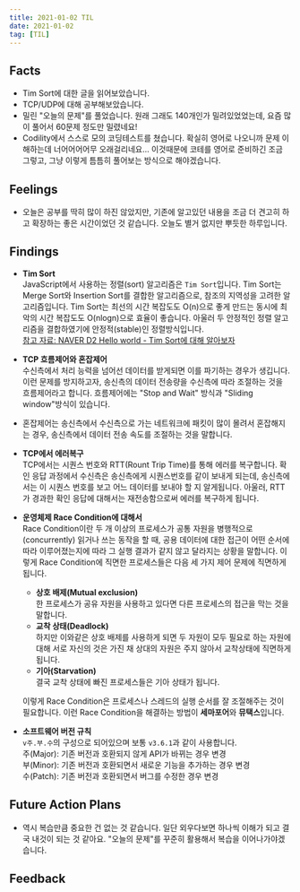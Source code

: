 ```yaml
---
title: 2021-01-02 TIL
date: 2021-01-02
tag: [TIL]
---
```


## Facts

- Tim Sort에 대한 글을 읽어보았습니다.
- TCP/UDP에 대해 공부해보았습니다.
- 밀린 "오늘의 문제"를 풀었습니다. 원래 그래도 140개인가 밀려있었었는데, 요즘 많이 풀어서 60문제 정도만 밀렸네요!
- Codility에서 스스로 모의 코딩테스트를 쳤습니다. 확실히 영어로 나오니까 문제 이해하는데 너어어어어무 오래걸리네요... 이것때문에 코테를 영어로 준비하긴 조금 그렇고, 그냥 이렇게 틈틈히 풀어보는 방식으로 해야겠습니다.

## Feelings

- 오늘은 공부를 딱히 많이 하진 않았지만, 기존에 알고있던 내용을 조금 더 견고히 하고 확장하는 좋은 시간이었던 것 같습니다. 오늘도 별거 없지만 뿌듯한 하루입니다.

## Findings

- **Tim Sort**  
  JavaScript에서 사용하는 정렬(sort) 알고리즘은 `Tim Sort`입니다. Tim Sort는 Merge Sort와 Insertion Sort를 결합한 알고리즘으로, 참조의 지역성을 고려한 알고리즘입니다. Tim Sort는 최선의 시간 복잡도도 O(n)으로 좋게 만드는 동시에 최악의 시간 복잡도도 O(nlogn)으로 효율이 좋습니다. 아울러 두 안정적인 정렬 알고리즘을 결합하였기에 안정적(stable)인 정렬방식입니다.  
  [참고 자료: NAVER D2 Hello world - Tim Sort에 대해 알아보자](https://d2.naver.com/helloworld/0315536)

- **TCP 흐름제어와 혼잡제어**  
  수신측에서 처리 능력을 넘어선 데이터를 받게되면 이를 파기하는 경우가 생깁니다. 이런 문제를 방지하고자, 송신측의 데이터 전송량을 수신측에 따라 조절하는 것을 흐름제어라고 합니다. 흐름제어에는  "Stop and Wait" 방식과 "Sliding window"방식이 있습니다.
- 혼잡제어는 송신측에서 수신측으로 가는 네트워크에 패킷이 많이 몰려서 혼잡해지는 경우, 송신측에서 데이터 전송 속도를 조절하는 것을 말합니다.

- **TCP에서 에러복구**  
  TCP에서는 시퀀스 번호와 RTT(Rount Trip Time)를 통해 에러를 복구합니다. 확인 응답 과정에서 수신측은 송신측에게 시퀀스번호를 같이 보내게 되는데, 송신측에서는 이 시퀀스 번호를 보고 어느 데이터를 보내야 할 지 알게됩니다. 아울러, RTT가 경과한 확인 응답에 대해서는 재전송함으로써 에러를 복구하게 됩니다.

- **운영체제 Race Condition에 대해서**  
  Race Condition이란 두 개 이상의 프로세스가 공통 자원을 병행적으로(concurrently) 읽거나 쓰는 동작을 할 때, 공용 데이터에 대한 접근이 어떤 순서에 따라 이루어졌는지에 따라 그 실행 결과가 같지 않고 달라지는 상황을 말합니다. 이렇게 Race Condition에 직면한 프로세스들은 다음 세 가지 제어 문제에 직면하게 됩니다.
    - **상호 배제(Mutual exclusion)**  
      한 프로세스가 공유 자원을 사용하고 있다면 다른 프로세스의 접근을 막는 것을 말합니다.
    - **교착 상태(Deadlock)**  
      하지만 이와같은 상호 배제를 사용하게 되면 두 자원이 모두 필요로 하는 자원에 대해 서로 자신의 것은 가진 채 상대의 자원은 주지 않아서 교착상태에 직면하게 됩니다.
    - **기아(Starvation)**  
      결국 교착 상태에 빠진 프로세스들은 기아 상태가 됩니다.  

  이렇게 Race Condition은 프로세스나 스레드의 실행 순서를 잘 조절해주는 것이 필요합니다. 이런 Race Condition을 해결하는 방법이 **세마포어**와 **뮤택스**입니다.

- **소프트웨어 버전 규칙**  
  `v주.부.수`의 구성으로 되어있으며 보통 `v3.6.1`과 같이 사용합니다.  
  주(Major): 기존 버전과 호환되지 않게 API가 바뀌는 경우 변경  
  부(Minor): 기존 버전과 호환되면서 새로운 기능을 추가하는 경우 변경  
  수(Patch): 기존 버전과 호환되면서 버그를 수정한 경우 변경

## Future Action Plans

- 역시 복습만큼 중요한 건 없는 것 같습니다. 일단 외우다보면 하나씩 이해가 되고 결국 내것이 되는 것 같아요. "오늘의 문제"를 꾸준히 활용해서 복습을 이어나가야겠습니다.

## Feedback
